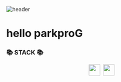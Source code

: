 ![header](https://capsule-render.vercel.app/api?type=slice&section=header)

# **hello parkproG**      



### 📚 STACK 📚


<p align="center">
 <a href="https://velog.io/@hello-parkpro"><img src="https://img.shields.io/badge/ TECH BLOG-20C997?style=flat-square&logo=Velog&logoColor=white&link=https://velog.io/@hello-parkpro" height="30px"/></a>&nbsp; <a><img src="https://img.shields.io/badge/ INSTAGRAM-E4405F?style=flat-square&logo=Instagram&logoColor=white" height="30px"/></a>
</p>



